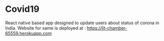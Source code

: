 # Covid19
React native based app designed to update users about status of corona in India.
Website for same is deployed at : https://lit-chamber-65559.herokuapp.com
